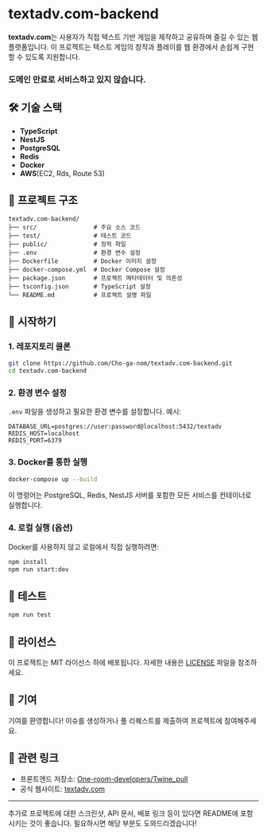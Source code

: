 # textadv.com-backend

**textadv.com**는 사용자가 직접 텍스트 기반 게임을 제작하고 공유하며 즐길 수 있는 웹 플랫폼입니다. 이 프로젝트는 텍스트 게임의 창작과 플레이를 웹 환경에서 손쉽게 구현할 수 있도록 지원합니다.

### 도메인 만료로 서비스하고 있지 않습니다.

## 🛠 기술 스택

* **TypeScript**
* **NestJS**
* **PostgreSQL**
* **Redis**
* **Docker**
* **AWS**(EC2, Rds, Route 53)

## 📁 프로젝트 구조

```
textadv.com-backend/
├── src/                # 주요 소스 코드
├── test/               # 테스트 코드
├── public/             # 정적 파일
├── .env                # 환경 변수 설정
├── Dockerfile          # Docker 이미지 설정
├── docker-compose.yml  # Docker Compose 설정
├── package.json        # 프로젝트 메타데이터 및 의존성
├── tsconfig.json       # TypeScript 설정
└── README.md           # 프로젝트 설명 파일
```



## 🚀 시작하기

### 1. 레포지토리 클론

```bash
git clone https://github.com/Cho-ga-nom/textadv.com-backend.git
cd textadv.com-backend
```



### 2. 환경 변수 설정

`.env` 파일을 생성하고 필요한 환경 변수를 설정합니다. 예시:

```env
DATABASE_URL=postgres://user:password@localhost:5432/textadv
REDIS_HOST=localhost
REDIS_PORT=6379
```



### 3. Docker를 통한 실행

```bash
docker-compose up --build
```



이 명령어는 PostgreSQL, Redis, NestJS 서버를 포함한 모든 서비스를 컨테이너로 실행합니다.

### 4. 로컬 실행 (옵션)

Docker를 사용하지 않고 로컬에서 직접 실행하려면:

```bash
npm install
npm run start:dev
```



## 🧪 테스트

```bash
npm run test
```



## 📄 라이선스

이 프로젝트는 MIT 라이선스 하에 배포됩니다. 자세한 내용은 [LICENSE](LICENSE) 파일을 참조하세요.

## 🙌 기여

기여를 환영합니다! 이슈를 생성하거나 풀 리퀘스트를 제출하여 프로젝트에 참여해주세요.

## 🔗 관련 링크

* 프론트엔드 저장소: [One-room-developers/Twine\_pull](https://github.com/One-room-developers/Twine_pull)
* 공식 웹사이트: [textadv.com](https://textadv.com)

---

추가로 프로젝트에 대한 스크린샷, API 문서, 배포 링크 등이 있다면 README에 포함시키는 것이 좋습니다. 필요하시면 해당 부분도 도와드리겠습니다!

[1]: https://medium.com/%40sumudithalanz/the-art-of-crafting-an-effective-readme-for-your-github-project-cf425a8b1580?utm_source=chatgpt.com "How to Create a Perfect README for Your GitHub Project - Medium"
[2]: https://docs.github.com/en/repositories/creating-and-managing-repositories/quickstart-for-repositories?utm_source=chatgpt.com "Quickstart for repositories - GitHub Docs"

